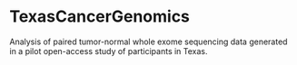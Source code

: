 # TexasCancerGenomics
Analysis of paired tumor-normal whole exome sequencing data generated in a pilot open-access study of participants in Texas.
